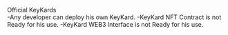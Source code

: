 Official KeyKards<br>
-Any developer can deploy his own KeyKard.
-KeyKard NFT Contract is not Ready for his use.
-KeyKard WEB3 Interface is not Ready for his use.
